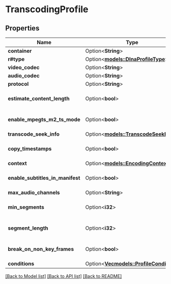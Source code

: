 # TranscodingProfile

## Properties

Name | Type | Description | Notes
------------ | ------------- | ------------- | -------------
**container** | Option<**String**> |  | [optional]
**r#type** | Option<[**models::DlnaProfileType**](DlnaProfileType.md)> |  | [optional]
**video_codec** | Option<**String**> |  | [optional]
**audio_codec** | Option<**String**> |  | [optional]
**protocol** | Option<**String**> |  | [optional]
**estimate_content_length** | Option<**bool**> |  | [optional][default to false]
**enable_mpegts_m2_ts_mode** | Option<**bool**> |  | [optional][default to false]
**transcode_seek_info** | Option<[**models::TranscodeSeekInfo**](TranscodeSeekInfo.md)> |  | [optional]
**copy_timestamps** | Option<**bool**> |  | [optional][default to false]
**context** | Option<[**models::EncodingContext**](EncodingContext.md)> |  | [optional]
**enable_subtitles_in_manifest** | Option<**bool**> |  | [optional][default to false]
**max_audio_channels** | Option<**String**> |  | [optional]
**min_segments** | Option<**i32**> |  | [optional][default to 0]
**segment_length** | Option<**i32**> |  | [optional][default to 0]
**break_on_non_key_frames** | Option<**bool**> |  | [optional][default to false]
**conditions** | Option<[**Vec<models::ProfileCondition>**](ProfileCondition.md)> |  | [optional]

[[Back to Model list]](../README.md#documentation-for-models) [[Back to API list]](../README.md#documentation-for-api-endpoints) [[Back to README]](../README.md)


